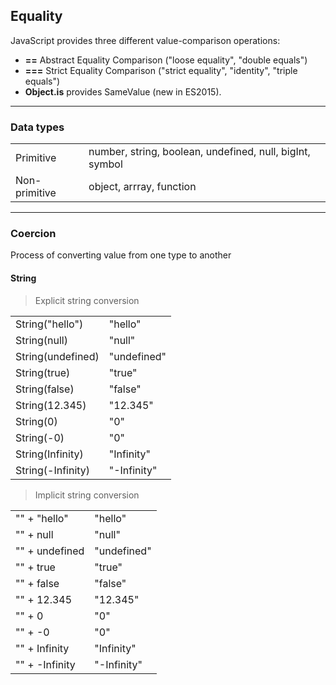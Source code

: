 ## Equality


JavaScript provides three different value-comparison operations:
* **==** Abstract Equality Comparison ("loose equality", "double equals")
* **===** Strict Equality Comparison ("strict equality", "identity", "triple equals")
* **Object.is** provides SameValue (new in ES2015).

---

### Data types

|         |          |
| ------------- |-------------|
| Primitive     | number, string, boolean, undefined, null, bigInt, symbol |
| Non-primitive | object, arrray, function |

---

### Coercion
Process of converting value from one type to another

#### String

> Explicit string conversion

|         |          |
| ------------- |-------------|
| String("hello")  | "hello"   |
| String(null)  | "null"      |
| String(undefined)  | "undefined"   |
| String(true)  | "true"     |
| String(false)  | "false"   |
| String(12.345)  | "12.345"  |
| String(0)  | "0"      |
| String(-0)  | "0"         |
| String(Infinity)  | "Infinity" |
| String(-Infinity)  | "-Infinity"  |


> Implicit string conversion

|         |          |
| ------------- |-------------|
| "" + "hello"  | "hello"   |
| "" + null  | "null"      |
| "" + undefined  | "undefined"   |
| "" + true  | "true"     |
| "" + false  | "false"   |
| "" + 12.345  | "12.345"  |
| "" + 0  | "0"      |
| "" + -0  | "0"         |
| "" + Infinity  | "Infinity" |
| "" + -Infinity  | "-Infinity"  |


